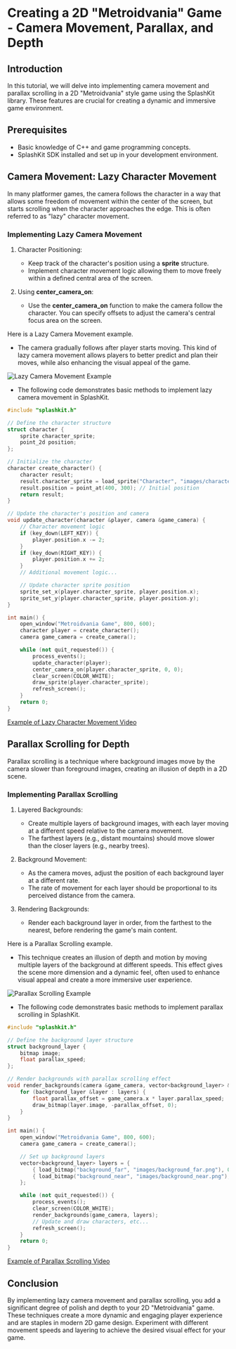 # Creating a 2D "Metroidvania" Game - Camera Movement, Parallax, and Depth
## Introduction
In this tutorial, we will delve into implementing camera movement and parallax scrolling in a 2D "Metroidvania" style game using the SplashKit library. These features are crucial for creating a dynamic and immersive game environment.

## Prerequisites
- Basic knowledge of C++ and game programming concepts.
- SplashKit SDK installed and set up in your development environment.

## Camera Movement: Lazy Character Movement
In many platformer games, the camera follows the character in a way that allows some freedom of movement within the center of the screen, but starts scrolling when the character approaches the edge. This is often referred to as "lazy" character movement.

### Implementing Lazy Camera Movement
1. Character Positioning:
    - Keep track of the character's position using a **sprite** structure.
    - Implement character movement logic allowing them to move freely within a defined central area of the screen.

2. Using **center_camera_on**:
    - Use the **center_camera_on** function to make the camera follow the character. You can specify offsets to adjust the camera's central focus area on the screen.

Here is a Lazy Camera Movement example.
- The camera gradually follows after player starts moving. This kind of lazy camera movement allows players to better predict and plan their moves, while also enhancing the visual appeal of the game. 

![Lazy Camera Movement Example](images/Lazy%20Character%20Movement.gif)

- The following code demonstrates basic methods to implement lazy camera movement in SplashKit.
```cpp
#include "splashkit.h"

// Define the character structure
struct character {
    sprite character_sprite;
    point_2d position;
};

// Initialize the character
character create_character() {
    character result;
    result.character_sprite = load_sprite("Character", "images/character.png");
    result.position = point_at(400, 300); // Initial position
    return result;
}

// Update the character's position and camera
void update_character(character &player, camera &game_camera) {
    // Character movement logic
    if (key_down(LEFT_KEY)) {
        player.position.x -= 2;
    }
    if (key_down(RIGHT_KEY)) {
        player.position.x += 2;
    }
    // Additional movement logic...

    // Update character sprite position
    sprite_set_x(player.character_sprite, player.position.x);
    sprite_set_y(player.character_sprite, player.position.y);
}

int main() {
    open_window("Metroidvania Game", 800, 600);
    character player = create_character();
    camera game_camera = create_camera();

    while (not quit_requested()) {
        process_events();
        update_character(player);
        center_camera_on(player.character_sprite, 0, 0); 
        clear_screen(COLOR_WHITE);
        draw_sprite(player.character_sprite);
        refresh_screen();
    }
    return 0;
}
```
[Example of Lazy Character Movement Video](https://www.youtube.com/watch?app=desktop&v=ZYZkLe0r0aY)

## Parallax Scrolling for Depth
Parallax scrolling is a technique where background images move by the camera slower than foreground images, creating an illusion of depth in a 2D scene.

### Implementing Parallax Scrolling
1. Layered Backgrounds:
    - Create multiple layers of background images, with each layer moving at a different speed relative to the camera movement.
    - The farthest layers (e.g., distant mountains) should move slower than the closer layers (e.g., nearby trees).

2. Background Movement:
    - As the camera moves, adjust the position of each background layer at a different rate.
    - The rate of movement for each layer should be proportional to its perceived distance from the camera.

3. Rendering Backgrounds:
    - Render each background layer in order, from the farthest to the nearest, before rendering the game's main content.

Here is a Parallax Scrolling example.
- This technique creates an illusion of depth and motion by moving multiple layers of the background at different speeds. This effect gives the scene more dimension and a dynamic feel, often used to enhance visual appeal and create a more immersive user experience.

![Parallax Scrolling Example](images/Parallax%20Scrolling.gif)

- The following code demonstrates basic methods to implement parallax scrolling in SplashKit.
```cpp
#include "splashkit.h"

// Define the background layer structure
struct background_layer {
    bitmap image;
    float parallax_speed;
};

// Render backgrounds with parallax scrolling effect
void render_backgrounds(camera &game_camera, vector<background_layer> &layers) {
    for (background_layer &layer : layers) {
        float parallax_offset = game_camera.x * layer.parallax_speed;
        draw_bitmap(layer.image, -parallax_offset, 0);
    }
}

int main() {
    open_window("Metroidvania Game", 800, 600);
    camera game_camera = create_camera();

    // Set up background layers
    vector<background_layer> layers = {
        { load_bitmap("background_far", "images/background_far.png"), 0.5 },
        { load_bitmap("background_near", "images/background_near.png"), 1.0 }
    };

    while (not quit_requested()) {
        process_events();
        clear_screen(COLOR_WHITE);
        render_backgrounds(game_camera, layers);
        // Update and draw characters, etc...
        refresh_screen();
    }
    return 0;
}
```
[Example of Parallax Scrolling Video](https://www.youtube.com/watch?v=z9tBce8eFqE&t=94s)

## Conclusion
By implementing lazy camera movement and parallax scrolling, you add a significant degree of polish and depth to your 2D "Metroidvania" game. These techniques create a more dynamic and engaging player experience and are staples in modern 2D game design. Experiment with different movement speeds and layering to achieve the desired visual effect for your game.